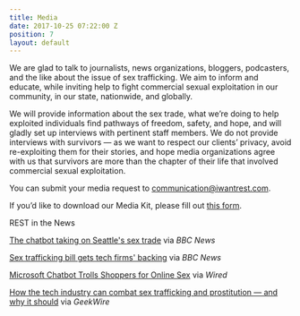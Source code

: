 ```yaml
---
title: Media
date: 2017-10-25 07:22:00 Z
position: 7
layout: default
---
```


We are glad to talk to journalists, news organizations, bloggers, podcasters, and the like about the issue of sex trafficking. We aim to inform and educate, while inviting help to fight commercial sexual exploitation in our community, in our state, nationwide, and globally. 

We will provide information about the sex trade, what we’re doing to help exploited individuals find pathways of freedom, safety, and hope, and will gladly set up interviews with pertinent staff members. We do not provide interviews with survivors — as we want to respect our clients’ privacy, avoid re-exploiting them for their stories, and hope media organizations agree with us that survivors are more than the chapter of their life that involved commercial sexual exploitation. 

You can submit your media request to [communication@iwantrest.com](mailto:communication@iwantrest.com).

If you’d like to download our Media Kit, please fill out [this form](http://bit.ly/RESTmedia). 


REST in the News

[The chatbot taking on Seattle's sex trade](http://bbc.in/2znsMBh) via _BBC News_

[Sex trafficking bill gets tech firms' backing](http://bbc.in/2j0SisI) via _BBC News_

[Microsoft Chatbot Trolls Shoppers for Online Sex](http://bit.ly/2zcRdUy) via _Wired_

[How the tech industry can combat sex trafficking and prostitution — and why it should](http://bit.ly/2zRiJVp) via _GeekWire_



